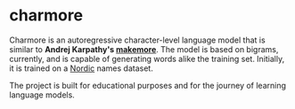 # charmore

Charmore is an autoregressive character-level language model that is
similar to **Andrej Karpathy's [makemore][makemore-link]**. The model
is based on bigrams, currently, and is capable of generating words
alike the training set. Initially, it is trained on a [Nordic][nordic-name-data]
names dataset.

The project is built for educational purposes and for the journey of learning
language models.

[makemore-link]: https://github.com/karpathy/makemore
[nordic-name-data]: https://github.com/stcoats/Nordic-Name-Data

